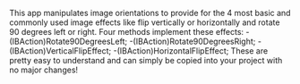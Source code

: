 This app manipulates image orientations to provide for the 4 most basic and commonly used image effects like flip vertically or horizontally and rotate 90 degrees left or right. Four methods implement these effects: 
-(IBAction)Rotate90DegreesLeft;
-(IBAction)Rotate90DegreesRight;
-(IBAction)VerticalFlipEffect;
-(IBAction)HorizontalFlipEffect;
These are pretty easy to understand and can simply be copied into your project with no major changes!